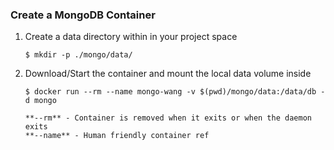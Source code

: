 ### Create a MongoDB Container

1. Create a data directory within in your project space
    ```
    $ mkdir -p ./mongo/data/
    ```

2. Download/Start the container and mount the local data volume inside
    ```
    $ docker run --rm --name mongo-wang -v $(pwd)/mongo/data:/data/db -d mongo

    **--rm** - Container is removed when it exits or when the daemon exits
    **--name** - Human friendly container ref
    ```